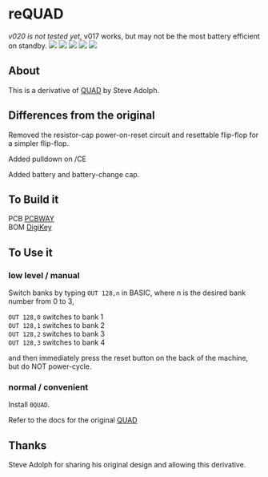 # reQUAD
*v020 is not tested yet*, v017 works, but may not be the most battery efficient on standby.
![](../../raw/main/PCB/out/reQUAD.f.jpg)
![](../../raw/main/PCB/out/reQUAD.b.jpg)
![](../../raw/main/PCB/out/reQUAD.top.jpg)
![](../../raw/main/PCB/out/reQUAD.bottom.jpg)
![](../../raw/main/PCB/out/reQUAD.svg)

## About
This is a derivative of [QUAD](http://bitchin100.com/wiki/index.php?title=QUAD) by Steve Adolph.

## Differences from the original
Removed the resistor-cap power-on-reset circuit and resettable flip-flop for a simpler flip-flop.

Added pulldown on /CE

Added battery and battery-change cap.

## To Build it
PCB [PCBWAY](https://www.pcbway.com/project/shareproject/reQUAD_RAM_Expansion_for_TRS_80_Model_100_8690cd19.html)  
BOM [DigiKey](https://www.digikey.com/short/bmtwb9m8)

## To Use it

### low level / manual  
Switch banks by typing `OUT 128,n` in BASIC, where n is the desired bank number from 0 to 3,  

`OUT 128,0` switches to bank 1  
`OUT 128,1` switches to bank 2  
`OUT 128,2` switches to bank 3  
`OUT 128,3` switches to bank 4  

and then immediately press the reset button on the back of the machine, but do NOT power-cycle.  

### normal / convenient
Install `0QUAD`.

Refer to the docs for the original [QUAD](http://bitchin100.com/wiki/index.php?title=QUAD)

## Thanks
Steve Adolph for sharing his original design and allowing this derivative.
